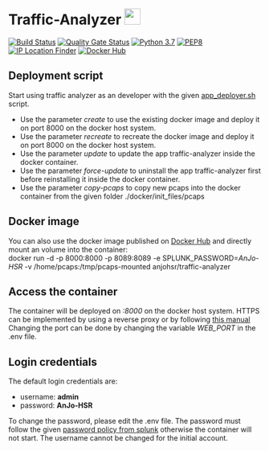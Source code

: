 # Traffic-Analyzer <img width="32" src="frontend/static/appIcon.png">
[![Build Status](https://img.shields.io/travis/anjo-hsr/Traffic-Analyzer/master.svg?logo=travis)](https://travis-ci.org/anjo-hsr/Traffic-Analyzer)
[![Quality Gate Status](https://sonarcloud.io/api/project_badges/measure?project=anjo-hsr_Traffic-Analyzer&metric=alert_status)](https://sonarcloud.io/dashboard?id=anjo-hsr_Traffic-Analyzer)
[![Python 3.7](https://img.shields.io/badge/python-3.7-yellow.svg?logo=python)](https://www.python.org/)
[![PEP8](https://img.shields.io/badge/code%20style-pep8-yellow.svg?logo=python)](https://www.python.org/dev/peps/pep-0008/)
[![IP Location Finder](https://img.shields.io/endpoint.svg?url=https%3A%2F%2Fraw.githubusercontent.com%2Fanjo-hsr%2FTraffic-Analyzer%2Fmaster%2FbadgeEndpoint%2Fkeycdn.json)](https://tools.keycdn.com/geo)
[![Docker Hub](https://img.shields.io/endpoint.svg?url=https%3A%2F%2Fraw.githubusercontent.com%2Fanjo-hsr%2FTraffic-Analyzer%2Fmaster%2FbadgeEndpoint%2Fdockerhub.json)](https://hub.docker.com/r/anjohsr/traffic-analyzer)

## Deployment script
Start using traffic analyzer as an developer with the given 
    [app_deployer.sh](https://github.com/anjo-hsr/Traffic-Analyzer/blob/master/app_deployer.sh) script.
- Use the parameter *create* to use the existing docker image and deploy it on port 8000 on the docker host system.
- Use the parameter *recreate* to recreate the docker image and deploy it on port 8000 on the docker host system.
- Use the parameter *update* to update the app traffic-analyzer inside the docker container.
- Use the parameter *force-update* to uninstall the app traffic-analyzer first before reinstalling it inside the docker
    container.
- Use the parameter *copy-pcaps* to copy new pcaps into the docker container from the given folder
    ./docker/init_files/pcaps

## Docker image
You can also use the docker image published on [Docker Hub](https://hub.docker.com/r/anjohsr/traffic-analyzer) and
    directly mount an volume into the container:  
docker run -d -p 8000:8000 -p 8089:8089 -e SPLUNK_PASSWORD=*AnJo-HSR* -v /home/pcaps:/tmp/pcaps-mounted
    anjohsr/traffic-analyzer
  
## Access the container
The container will be deployed on *:8000* on the docker host system.
HTTPS can be implemented by using a reverse proxy or by following
    [this manual](https://docs.splunk.com/Documentation/Splunk/latest/Security/TurnonbasicencryptionwithSplunkWeb)
Changing the port can be done by changing the variable *WEB_PORT* in the .env file.

## Login credentials
The default login credentials are:
- username: **admin**
- password: **AnJo-HSR**

To change the password, please edit the .env file. The password must follow the given
    [password policy from splunk](https://docs.splunk.com/Documentation/Splunk/latest/Security/Configurepasswordsinspecfile)
    otherwise the container will not start. The username cannot be changed for the initial account.
